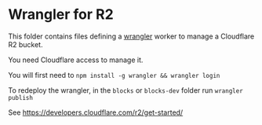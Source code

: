 # Wrangler for R2

This folder contains files defining a [wrangler](https://github.com/cloudflare/wrangler) worker to manage a Cloudflare R2 bucket.

You need Cloudflare access to manage it.

You will first need to `npm install -g wrangler && wrangler login`

To redeploy the wrangler, in the `blocks` or `blocks-dev` folder run `wrangler publish`

See https://developers.cloudflare.com/r2/get-started/
